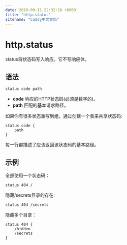 ```yaml
---
date: 2018-09-11 22:32:16 +0800
title: "http.status"
sitename: "Caddy中文文档"
---
```


# http.status

status将状态码写入响应。它不写响应体。

## 语法

```caddy
status code path
```

* __code__ 响应的HTTP状态码(必须是数字的)。
* __path__ 匹配的基本请求路径。

如果你有很多状态重写到组，通过创建一个表来共享状态码:

```
status code {
    path
}
```

每一行都描述了应该返回该状态码的基本路径。

## 示例

全部使用一个状态码：

```caddy
status 404 /
```

隐藏/secrets目录的存在:

```caddy
status 404 /secrets
```

隐藏多个目录：

```
status 404 {
    /hidden
    /secrets
}
```